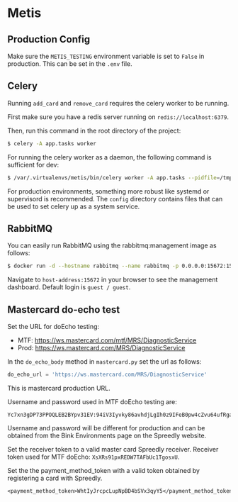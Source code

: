 # Metis

## Production Config

Make sure the `METIS_TESTING` environment variable is set to `False` in production.
This can be set in the `.env` file.

## Celery

Running `add_card` and `remove_card` requires the celery worker to be running.

First make sure you have a redis server running on `redis://localhost:6379`.

Then, run this command in the root directory of the project:

```bash
$ celery -A app.tasks worker
```

For running the celery worker as a daemon, the following command is sufficient for dev:

```bash
$ /var/.virtualenvs/metis/bin/celery worker -A app.tasks --pidfile=/tmp/celery_metis.pid -D
```

For production environments, something more robust like systemd or supervisord is recommended.
The `config` directory contains files that can be used to set celery up as a system service.

## RabbitMQ

You can easily run RabbitMQ using the rabbitmq:management image as follows:

```bash
$ docker run -d --hostname rabbitmq --name rabbitmq -p 0.0.0.0:15672:15672 -p 0.0.0.0:5672:5672 rabbitmq:management
```

Navigate to `host-address:15672` in your browser to see the management dashboard. Default login is `guest / guest`.

## Mastercard do-echo test

Set the URL for doEcho testing:

* MTF: https://ws.mastercard.com/mtf/MRS/DiagnosticService
* Prod: https://ws.mastercard.com/MRS/DiagnosticService

In the `do_echo_body` method in `mastercard.py` set the url as follows:
```python
do_echo_url = 'https://ws.mastercard.com/MRS/DiagnosticService'
```
This is mastercard production URL.

Username and password used in MTF doEcho testing are:
```
Yc7xn3gDP73PPOQLEB2BYpv31EV:94iV3Iyvky86avhdjLgIh0z9IFeB0pw4cZvu64ufRgaur46mTM4xepsPDOdxVH51
```
Username and password will be different for production and can be obtained from the Bink Environments page on
the Spreedly website.

Set the receiver token to a valid master card Spreedly receiver.
Receiver token used for MTF doEcho: `XsXRs91pxREDW7TAFbUc1TgosxU`.

Set the the payment_method_token with a valid token obtained by registering a card with Spreedly.
```
<payment_method_token>WhtIyJrcpcLupNpBD4bSVx3qyY5</payment_method_token>
```
